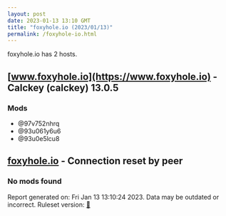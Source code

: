 ```yaml
---
layout: post
date: 2023-01-13 13:10 GMT
title: "foxyhole.io (2023/01/13)"
permalink: /foxyhole-io.html
---
```


foxyhole.io has 2 hosts.

## [www.foxyhole.io](https://www.foxyhole.io) - Calckey (calckey) 13.0.5

### Mods
 * @97v752nhrq
 * @93u061y6u6
 * @93u0e5lcu8

## [foxyhole.io](https://foxyhole.io) - Connection reset by peer

### No mods found

Report generated on: Fri Jan 13 13:10:24 2023. Data may be outdated or incorrect.
Ruleset version: [🧁](/version-cupcake)
